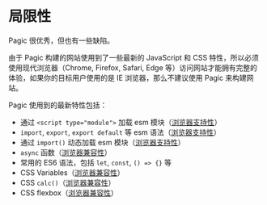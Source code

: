 # 局限性

Pagic 很优秀，但也有一些缺陷。

由于 Pagic 构建的网站使用到了一些最新的 JavaScript 和 CSS 特性，所以必须使用现代浏览器（Chrome, Firefox, Safari, Edge 等）访问网站才能拥有完整的体验，如果你的目标用户使用的是 IE 浏览器，那么不建议使用 Pagic 来构建网站。

Pagic 使用到的最新特性包括：

- 通过 `<script type="module">` 加载 esm 模块（[浏览器支持性](https://caniuse.com/#feat=es6-module)）
- `import`, `export`, `export default` 等 esm 语法（[浏览器支持性](https://caniuse.com/#feat=mdn-javascript_statements_import)）
- 通过 `import()` 动态加载 esm 模块（[浏览器支持性](https://caniuse.com/#feat=es6-module-dynamic-import)）
- `async` 函数（[浏览器兼容性](https://caniuse.com/#feat=async-functions)）
- 常用的 ES6 语法，包括 `let`, `const`, `() => {}` 等
- CSS Variables（[浏览器兼容性](https://caniuse.com/#feat=css-variables)）
- CSS `calc()`（[浏览器兼容性](https://caniuse.com/#feat=calc)）
- CSS flexbox（[浏览器兼容性](https://caniuse.com/#feat=flexbox)）
